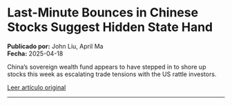 # Last-Minute Bounces in Chinese Stocks Suggest Hidden State Hand

**Publicado por:** John Liu, April Ma  
**Fecha:** 2025-04-18

China’s sovereign wealth fund appears to have stepped in to shore up stocks this week as escalating trade tensions with the US rattle investors.

[Leer artículo original](https://www.bloomberg.com/news/articles/2025-04-18/last-minute-bounces-in-chinese-stocks-suggest-hidden-state-hand)

---
